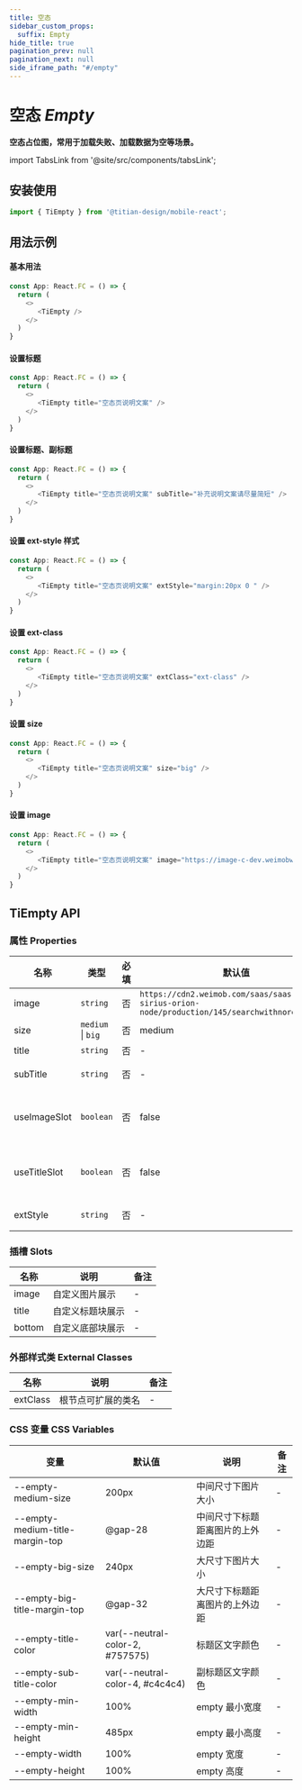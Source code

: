 ```yaml
---
title: 空态
sidebar_custom_props:
  suffix: Empty
hide_title: true
pagination_prev: null
pagination_next: null
side_iframe_path: "#/empty"
---
```


# 空态 _Empty_
**空态占位图，常用于加载失败、加载数据为空等场景。**

import TabsLink from '@site/src/components/tabsLink';

<TabsLink id="tiempty-api" />

## 安装使用

```ts showLineNumbers
import { TiEmpty } from '@titian-design/mobile-react';
```

## 用法示例

#### 基本用法

```typescript tsx showLineNumbers
const App: React.FC = () => {
  return (
    <>
       <TiEmpty />
    </>
  )
}
```

#### 设置标题

```typescript tsx showLineNumbers
const App: React.FC = () => {
  return (
    <>
       <TiEmpty title="空态页说明文案" />
    </>
  )
}
```

#### 设置标题、副标题

```typescript tsx showLineNumbers
const App: React.FC = () => {
  return (
    <>
       <TiEmpty title="空态页说明文案" subTitle="补充说明文案请尽量简短" />
    </>
  )
}
```


#### 设置 ext-style 样式

```typescript tsx showLineNumbers
const App: React.FC = () => {
  return (
    <>
       <TiEmpty title="空态页说明文案" extStyle="margin:20px 0 " />
    </>
  )
}
```

#### 设置 ext-class

```typescript tsx showLineNumbers
const App: React.FC = () => {
  return (
    <>
       <TiEmpty title="空态页说明文案" extClass="ext-class" />
    </>
  )
}
```


#### 设置 size

```typescript tsx showLineNumbers
const App: React.FC = () => {
  return (
    <>
       <TiEmpty title="空态页说明文案" size="big" />
    </>
  )
}
```

#### 设置 image

```typescript tsx showLineNumbers
const App: React.FC = () => {
  return (
    <>
       <TiEmpty title="空态页说明文案" image="https://image-c-dev.weimobwmc.com/qa-On6X/8b97cd488593474ba4a8ccaa3c1a493f.png" />
    </>
  )
}
```



## TiEmpty API

### 属性 **Properties**

| 名称         | 类型              | 必填 | 默认值                                                                                         | 说明                | 备注 |
| ------------ | ----------------- | ---- | ---------------------------------------------------------------------------------------------- | ------------------- | ---- |
| image        | `string`          | 否   | `https://cdn2.weimob.com/saas/saas-fe-sirius-orion-node/production/145/searchwithnoresult.png` | 图片网址            |      |
| size         | `medium` \| `big` | 否   | medium                                                                                         | 尺寸                |      |
| title        | `string`          | 否   | -                                                                                              | 标题                | -    |
| subTitle     | `string`          | 否   | -                                                                                              | 副标题              | -    |
| useImageSlot | `boolean`         | 否   | false                                                                                          | 是否启用 image 插槽 | -    |
| useTitleSlot | `boolean`         | 否   | false                                                                                          | 是否启用 title 插槽 | -    |
| extStyle     | `string`          | 否   | -                                                                                              | 容器样式            | -    |

### 插槽 **Slots**

| 名称   | 说明             | 备注 |
| ------ | ---------------- | ---- |
| image  | 自定义图片展示   | -    |
| title  | 自定义标题块展示 | -    |
| bottom | 自定义底部块展示 | -    |

### 外部样式类 **External Classes**

| 名称     | 说明               | 备注 |
| -------- | ------------------ | ---- |
| extClass | 根节点可扩展的类名 | -    |

### CSS 变量 **CSS Variables**

| 变量                            | 默认值           | 说明                             | 备注 |
| ------------------------------- | ---------------- | -------------------------------- | ---- |
| --empty-medium-size             | 200px            | 中间尺寸下图片大小               | -    |
| --empty-medium-title-margin-top | @gap-28          | 中间尺寸下标题距离图片的上外边距 | -    |
| --empty-big-size                | 240px            | 大尺寸下图片大小                 | -    |
| --empty-big-title-margin-top    | @gap-32          | 大尺寸下标题距离图片的上外边距   | -    |
| --empty-title-color             | var(--neutral-color-2, #757575) | 标题区文字颜色                   | -    |
| --empty-sub-title-color         | var(--neutral-color-4, #c4c4c4) | 副标题区文字颜色                 | -    |
| --empty-min-width               | 100%             | empty 最小宽度                   | -    |
| --empty-min-height              | 485px            | empty 最小高度                   | -    |
| --empty-width                   | 100%             | empty 宽度                       | -    |
| --empty-height                  | 100%             | empty 高度                       | -    |
